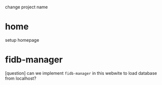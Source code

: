 change project name

# home

setup homepage

# fidb-manager

[question] can we implement `fidb-manager` in this webwite to load database from localhost?
